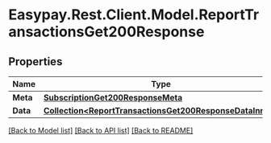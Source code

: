 # Easypay.Rest.Client.Model.ReportTransactionsGet200Response

## Properties

Name | Type | Description | Notes
------------ | ------------- | ------------- | -------------
**Meta** | [**SubscriptionGet200ResponseMeta**](SubscriptionGet200ResponseMeta.md) |  | 
**Data** | [**Collection&lt;ReportTransactionsGet200ResponseDataInner&gt;**](ReportTransactionsGet200ResponseDataInner.md) |  | [optional] 

[[Back to Model list]](../README.md#documentation-for-models) [[Back to API list]](../README.md#documentation-for-api-endpoints) [[Back to README]](../README.md)

